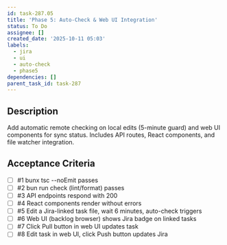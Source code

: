 ```yaml
---
id: task-287.05
title: 'Phase 5: Auto-Check & Web UI Integration'
status: To Do
assignee: []
created_date: '2025-10-11 05:03'
labels:
  - jira
  - ui
  - auto-check
  - phase5
dependencies: []
parent_task_id: task-287
---
```


## Description

<!-- SECTION:DESCRIPTION:BEGIN -->
Add automatic remote checking on local edits (5-minute guard) and web UI components for sync status. Includes API routes, React components, and file watcher integration.
<!-- SECTION:DESCRIPTION:END -->

## Acceptance Criteria
<!-- AC:BEGIN -->
- [ ] #1 bunx tsc --noEmit passes
- [ ] #2 bun run check (lint/format) passes
- [ ] #3 API endpoints respond with 200
- [ ] #4 React components render without errors
- [ ] #5 Edit a Jira-linked task file, wait 6 minutes, auto-check triggers
- [ ] #6 Web UI (backlog browser) shows Jira badge on linked tasks
- [ ] #7 Click Pull button in web UI updates task
- [ ] #8 Edit task in web UI, click Push button updates Jira
<!-- AC:END -->
